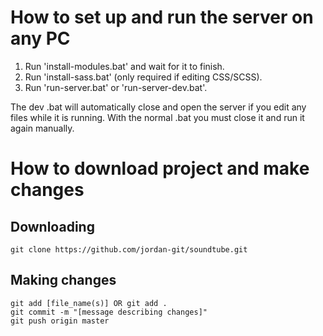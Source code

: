 # How to set up and run the server on any PC

1. Run 'install-modules.bat' and wait for it to finish.
2. Run 'install-sass.bat' (only required if editing CSS/SCSS).
3. Run 'run-server.bat' or 'run-server-dev.bat'.

The dev .bat will automatically close and open the server if you edit any files while it is running. With the normal .bat you must close it and run it again manually.

# How to download project and make changes

## Downloading

```
git clone https://github.com/jordan-git/soundtube.git
```

## Making changes

```
git add [file_name(s)] OR git add .
git commit -m "[message describing changes]"
git push origin master
```
